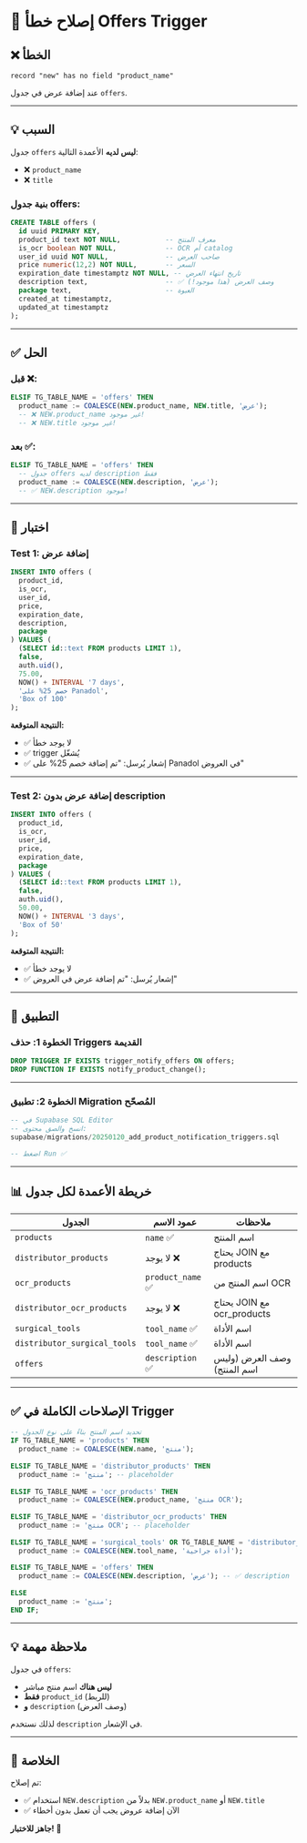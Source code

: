 # 🔧 إصلاح خطأ Offers Trigger

## ❌ الخطأ

```
record "new" has no field "product_name"
```

عند إضافة عرض في جدول `offers`.

---

## 💡 السبب

جدول `offers` **ليس لديه** الأعمدة التالية:
- ❌ `product_name`
- ❌ `title`

### بنية جدول offers:

```sql
CREATE TABLE offers (
  id uuid PRIMARY KEY,
  product_id text NOT NULL,           -- معرف المنتج
  is_ocr boolean NOT NULL,            -- OCR أم catalog
  user_id uuid NOT NULL,              -- صاحب العرض
  price numeric(12,2) NOT NULL,       -- السعر
  expiration_date timestamptz NOT NULL, -- تاريخ انتهاء العرض
  description text,                   -- ✅ وصف العرض (هذا موجود!)
  package text,                       -- العبوة
  created_at timestamptz,
  updated_at timestamptz
);
```

---

## ✅ الحل

### قبل ❌:
```sql
ELSIF TG_TABLE_NAME = 'offers' THEN
  product_name := COALESCE(NEW.product_name, NEW.title, 'عرض');
  -- ❌ NEW.product_name غير موجود!
  -- ❌ NEW.title غير موجود!
```

### بعد ✅:
```sql
ELSIF TG_TABLE_NAME = 'offers' THEN
  -- جدول offers لديه description فقط
  product_name := COALESCE(NEW.description, 'عرض');
  -- ✅ NEW.description موجود!
```

---

## 🧪 اختبار

### Test 1: إضافة عرض

```sql
INSERT INTO offers (
  product_id,
  is_ocr,
  user_id,
  price,
  expiration_date,
  description,
  package
) VALUES (
  (SELECT id::text FROM products LIMIT 1),
  false,
  auth.uid(),
  75.00,
  NOW() + INTERVAL '7 days',
  'خصم 25% على Panadol',
  'Box of 100'
);
```

**النتيجة المتوقعة:**
- ✅ لا يوجد خطأ
- ✅ trigger يُشغّل
- ✅ إشعار يُرسل: "تم إضافة خصم 25% على Panadol في العروض"

---

### Test 2: إضافة عرض بدون description

```sql
INSERT INTO offers (
  product_id,
  is_ocr,
  user_id,
  price,
  expiration_date,
  package
) VALUES (
  (SELECT id::text FROM products LIMIT 1),
  false,
  auth.uid(),
  50.00,
  NOW() + INTERVAL '3 days',
  'Box of 50'
);
```

**النتيجة المتوقعة:**
- ✅ لا يوجد خطأ
- ✅ إشعار يُرسل: "تم إضافة عرض في العروض"

---

## 🔄 التطبيق

### الخطوة 1: حذف Triggers القديمة

```sql
DROP TRIGGER IF EXISTS trigger_notify_offers ON offers;
DROP FUNCTION IF EXISTS notify_product_change();
```

---

### الخطوة 2: تطبيق Migration المُصحّح

```sql
-- في Supabase SQL Editor
-- انسخ والصق محتوى:
supabase/migrations/20250120_add_product_notification_triggers.sql

-- اضغط Run ✅
```

---

## 📊 خريطة الأعمدة لكل جدول

| الجدول | عمود الاسم | ملاحظات |
|--------|------------|---------|
| `products` | `name` ✅ | اسم المنتج |
| `distributor_products` | لا يوجد ❌ | يحتاج JOIN مع products |
| `ocr_products` | `product_name` ✅ | اسم المنتج من OCR |
| `distributor_ocr_products` | لا يوجد ❌ | يحتاج JOIN مع ocr_products |
| `surgical_tools` | `tool_name` ✅ | اسم الأداة |
| `distributor_surgical_tools` | `tool_name` ✅ | اسم الأداة |
| `offers` | `description` ✅ | وصف العرض (وليس اسم المنتج) |

---

## ✅ الإصلاحات الكاملة في Trigger

```sql
-- تحديد اسم المنتج بناءً على نوع الجدول
IF TG_TABLE_NAME = 'products' THEN
  product_name := COALESCE(NEW.name, 'منتج');
  
ELSIF TG_TABLE_NAME = 'distributor_products' THEN
  product_name := 'منتج'; -- placeholder
  
ELSIF TG_TABLE_NAME = 'ocr_products' THEN
  product_name := COALESCE(NEW.product_name, 'منتج OCR');
  
ELSIF TG_TABLE_NAME = 'distributor_ocr_products' THEN
  product_name := 'منتج OCR'; -- placeholder
  
ELSIF TG_TABLE_NAME = 'surgical_tools' OR TG_TABLE_NAME = 'distributor_surgical_tools' THEN
  product_name := COALESCE(NEW.tool_name, 'أداة جراحية');
  
ELSIF TG_TABLE_NAME = 'offers' THEN
  product_name := COALESCE(NEW.description, 'عرض'); -- ✅ description
  
ELSE
  product_name := 'منتج';
END IF;
```

---

## 💡 ملاحظة مهمة

في جدول `offers`:
- **ليس هناك** اسم منتج مباشر
- **فقط** `product_id` (للربط)
- **و** `description` (وصف العرض)

لذلك نستخدم `description` في الإشعار.

---

## 🎯 الخلاصة

تم إصلاح:
- ✅ استخدام `NEW.description` بدلاً من `NEW.product_name` أو `NEW.title`
- ✅ الآن إضافة عروض يجب أن تعمل بدون أخطاء

**جاهز للاختبار! 🚀**
